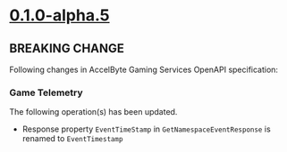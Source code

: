 # [0.1.0-alpha.5]

## BREAKING CHANGE

Following changes in AccelByte Gaming Services OpenAPI specification:

### Game Telemetry

The following operation(s) has been updated.

- Response property `EventTimeStamp` in `GetNamespaceEventResponse` is renamed to `EventTimestamp`

[0.1.0-alpha.5]: https://github.com/AccelByte/accelbyte-go-modular-sdk/compare/gametelemetry-sdk/v0.1.0-alpha.4..gametelemetry-sdk/v0.1.0-alpha.5
